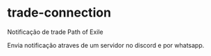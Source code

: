 # trade-connection
Notificação de trade Path of Exile

Envia notificação atraves de um servidor no discord e por whatsapp.
